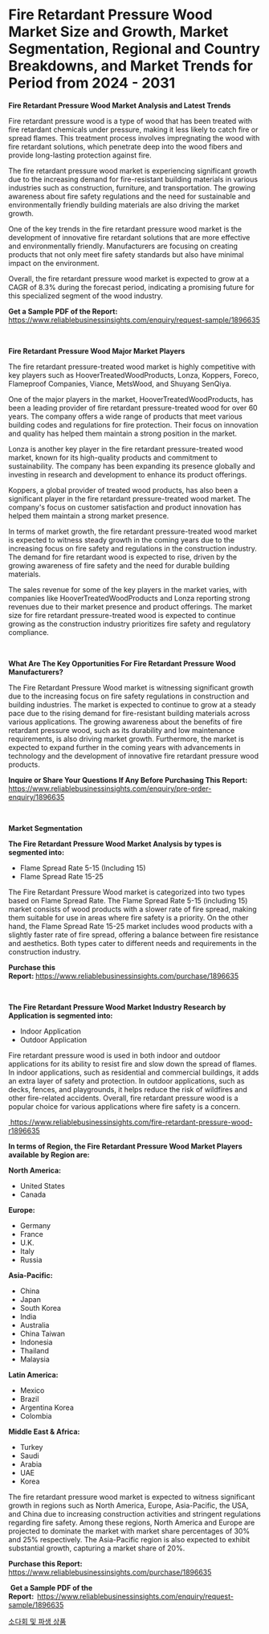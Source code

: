 <p><h1>Fire Retardant Pressure Wood Market Size and Growth, Market Segmentation, Regional and Country Breakdowns, and Market Trends for Period from 2024 -  2031</h1></p><p><strong>Fire Retardant Pressure Wood Market Analysis and Latest Trends</strong></p>
<p><p>Fire retardant pressure wood is a type of wood that has been treated with fire retardant chemicals under pressure, making it less likely to catch fire or spread flames. This treatment process involves impregnating the wood with fire retardant solutions, which penetrate deep into the wood fibers and provide long-lasting protection against fire.</p><p>The fire retardant pressure wood market is experiencing significant growth due to the increasing demand for fire-resistant building materials in various industries such as construction, furniture, and transportation. The growing awareness about fire safety regulations and the need for sustainable and environmentally friendly building materials are also driving the market growth.</p><p>One of the key trends in the fire retardant pressure wood market is the development of innovative fire retardant solutions that are more effective and environmentally friendly. Manufacturers are focusing on creating products that not only meet fire safety standards but also have minimal impact on the environment.</p><p>Overall, the fire retardant pressure wood market is expected to grow at a CAGR of 8.3% during the forecast period, indicating a promising future for this specialized segment of the wood industry.</p></p>
<p><strong>Get a Sample PDF of the Report:&nbsp;</strong> <a href="https://www.reliablebusinessinsights.com/enquiry/request-sample/1896635">https://www.reliablebusinessinsights.com/enquiry/request-sample/1896635</a></p>
<p>&nbsp;</p>
<p><strong>Fire Retardant Pressure Wood Major Market Players</strong></p>
<p><p>The fire retardant pressure-treated wood market is highly competitive with key players such as HooverTreatedWoodProducts, Lonza, Koppers, Foreco, Flameproof Companies, Viance, MetsWood, and Shuyang SenQiya. </p><p>One of the major players in the market, HooverTreatedWoodProducts, has been a leading provider of fire retardant pressure-treated wood for over 60 years. The company offers a wide range of products that meet various building codes and regulations for fire protection. Their focus on innovation and quality has helped them maintain a strong position in the market.</p><p>Lonza is another key player in the fire retardant pressure-treated wood market, known for its high-quality products and commitment to sustainability. The company has been expanding its presence globally and investing in research and development to enhance its product offerings.</p><p>Koppers, a global provider of treated wood products, has also been a significant player in the fire retardant pressure-treated wood market. The company's focus on customer satisfaction and product innovation has helped them maintain a strong market presence.</p><p>In terms of market growth, the fire retardant pressure-treated wood market is expected to witness steady growth in the coming years due to the increasing focus on fire safety and regulations in the construction industry. The demand for fire retardant wood is expected to rise, driven by the growing awareness of fire safety and the need for durable building materials.</p><p>The sales revenue for some of the key players in the market varies, with companies like HooverTreatedWoodProducts and Lonza reporting strong revenues due to their market presence and product offerings. The market size for fire retardant pressure-treated wood is expected to continue growing as the construction industry prioritizes fire safety and regulatory compliance.</p></p>
<p>&nbsp;</p>
<p><strong>What Are The Key Opportunities For Fire Retardant Pressure Wood Manufacturers?</strong></p>
<p><p>The Fire Retardant Pressure Wood market is witnessing significant growth due to the increasing focus on fire safety regulations in construction and building industries. The market is expected to continue to grow at a steady pace due to the rising demand for fire-resistant building materials across various applications. The growing awareness about the benefits of fire retardant pressure wood, such as its durability and low maintenance requirements, is also driving market growth. Furthermore, the market is expected to expand further in the coming years with advancements in technology and the development of innovative fire retardant pressure wood products.</p></p>
<p><strong>Inquire or Share Your Questions If Any Before Purchasing This Report:</strong> <a href="https://www.reliablebusinessinsights.com/enquiry/pre-order-enquiry/1896635">https://www.reliablebusinessinsights.com/enquiry/pre-order-enquiry/1896635</a></p>
<p>&nbsp;</p>
<p><strong>Market Segmentation</strong></p>
<p><strong>The Fire Retardant Pressure Wood Market Analysis by types is segmented into:</strong></p>
<p><ul><li>Flame Spread Rate 5-15 (Including 15)</li><li>Flame Spread Rate 15-25</li></ul></p>
<p><p>The Fire Retardant Pressure Wood market is categorized into two types based on Flame Spread Rate. The Flame Spread Rate 5-15 (including 15) market consists of wood products with a slower rate of fire spread, making them suitable for use in areas where fire safety is a priority. On the other hand, the Flame Spread Rate 15-25 market includes wood products with a slightly faster rate of fire spread, offering a balance between fire resistance and aesthetics. Both types cater to different needs and requirements in the construction industry.</p></p>
<p><strong>Purchase this Report:&nbsp;</strong><a href="https://www.reliablebusinessinsights.com/purchase/1896635">https://www.reliablebusinessinsights.com/purchase/1896635</a></p>
<p>&nbsp;</p>
<p><strong>The Fire Retardant Pressure Wood Market Industry Research by Application is segmented into:</strong></p>
<p><ul><li>Indoor Application</li><li>Outdoor Application</li></ul></p>
<p><p>Fire retardant pressure wood is used in both indoor and outdoor applications for its ability to resist fire and slow down the spread of flames. In indoor applications, such as residential and commercial buildings, it adds an extra layer of safety and protection. In outdoor applications, such as decks, fences, and playgrounds, it helps reduce the risk of wildfires and other fire-related accidents. Overall, fire retardant pressure wood is a popular choice for various applications where fire safety is a concern.</p></p>
<p><a href="https://www.reliablebusinessinsights.com/fire-retardant-pressure-wood-r1896635">&nbsp;https://www.reliablebusinessinsights.com/fire-retardant-pressure-wood-r1896635</a></p>
<p><strong>In terms of Region, the Fire Retardant Pressure Wood Market Players available by Region are:</strong></p>
<p>
    <p> <strong> North America: </strong>
        <ul>
            <li>United States</li>
            <li>Canada</li>
        </ul>
        </p> 
    <p> <strong> Europe: </strong>
        <ul>
            <li>Germany</li>
            <li>France</li>
            <li>U.K.</li>
            <li>Italy</li>
            <li>Russia</li>
        </ul>
        </p> 
    <p> <strong> Asia-Pacific: </strong>
        <ul>
            <li>China</li>
            <li>Japan</li>
            <li>South Korea</li>
            <li>India</li>
            <li>Australia</li>
            <li>China Taiwan</li>
            <li>Indonesia</li>
            <li>Thailand</li>
            <li>Malaysia</li>
        </ul>
        </p> 
    <p> <strong> Latin America: </strong>
        <ul>
            <li>Mexico</li>
            <li>Brazil</li>
            <li>Argentina Korea</li>
            <li>Colombia</li>
        </ul>
        </p> 
    <p> <strong> Middle East & Africa: </strong>
        <ul>
            <li>Turkey</li>
            <li>Saudi</li>
            <li>Arabia</li>
            <li>UAE</li>
            <li>Korea</li>
        </ul>
    </p>
    </p>
<p><p>The fire retardant pressure wood market is expected to witness significant growth in regions such as North America, Europe, Asia-Pacific, the USA, and China due to increasing construction activities and stringent regulations regarding fire safety. Among these regions, North America and Europe are projected to dominate the market with market share percentages of 30% and 25% respectively. The Asia-Pacific region is also expected to exhibit substantial growth, capturing a market share of 20%.</p></p>
<p><strong>Purchase this Report: </strong><a href="https://www.reliablebusinessinsights.com/purchase/1896635">https://www.reliablebusinessinsights.com/purchase/1896635</a></p>
<p>&nbsp;<strong>Get a Sample PDF of the Report:&nbsp;&nbsp;</strong><a href="https://www.reliablebusinessinsights.com/enquiry/request-sample/1896635">https://www.reliablebusinessinsights.com/enquiry/request-sample/1896635</a></p>
<p><strong></strong></p>
<p><p><a href="https://github.com/Evans21Bill/Market-Research-Report-List-1/blob/main/1133462145204.md">소다회 및 파생 상품</a></p></p>